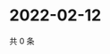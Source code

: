 # 2022-02-12

共 0 条

<!-- BEGIN WEIBO -->
<!-- 最后更新时间 Sat Feb 12 2022 10:28:15 GMT+0800 (China Standard Time) -->

<!-- END WEIBO -->

